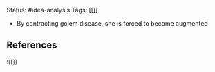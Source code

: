 Status: #idea-analysis
Tags: [[]]

* By contracting golem disease, she is forced to become augmented

## References

![[]]